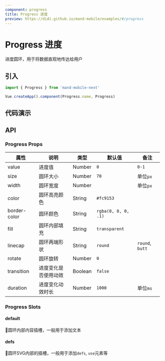 ```yaml
---
component: progress
title: Progress 进度
preview: https://didi.github.io/mand-mobile/examples/#/progress
---
```


# Progress 进度

进度圆环，用于将数据直观地传达给用户

## 引入

```javascript
import { Progress } from 'mand-mobile-next'

Vue.createApp().component(Progress.name, Progress)
```

## 代码演示

<demo-wrapper
  src="src/packages/progress/demo"
  :demos="demos"
/>

<script setup>
const demos = import.meta.globEager('../../../src/packages/progress/demo/demo*.vue')
</script>

## API

### Progress Props
|属性 | 说明 | 类型 | 默认值 | 备注 |
|----|-----|------|------|------|
|value|进度值|Number|`0`|`0-1`|
|size|圆环大小|Number|`70`|单位`px`|
|width|圆环宽度|Number| |单位`px`|
|color|圆环高亮颜色|String|`#fc9153`| |
|border-color|圆环颜色|String|`rgba(0, 0, 0, .1)`| |
|fill|圆环内部填充|String|`transparent`||
|linecap|圆环两端形状|String|`round`|`round`, `butt`|
|rotate|圆环旋转|Number|`0`||
|transition|进度变化是否使用动效|Boolean|`false`||
|duration|进度变化动效时长|Number|`1000`|单位`ms`|

### Progress Slots

#### default
圆环内部内容插槽，一般用于添加文本

#### defs
圆环SVG内部的插槽，一般用于添加`defs`, `use`元素等

